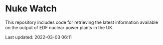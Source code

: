 # Nuke Watch

This repository includes code for retrieving the latest information available on the output of EDF nuclear power plants in the UK.

Last updated: 2022-03-03 06:11
